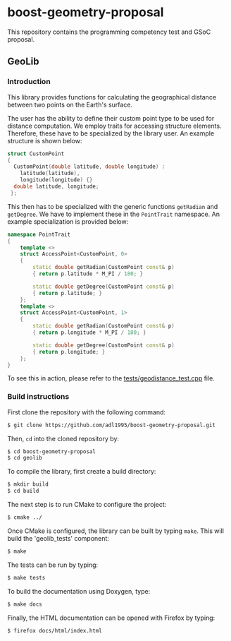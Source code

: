 # boost-geometry-proposal
This repository contains the programming competency test and GSoC proposal.

## GeoLib

### Introduction

 This library provides functions for calculating the geographical
 distance between two points on the Earth's surface.

 The user has the ability to define their custom point type to be
 used for distance computation. We employ traits for accessing
 structure elements. Therefore, these have to be specialized
 by the library user. An example structure is shown below:

 ```cpp
 struct CustomPoint
 {
   CustomPoint(double latitude, double longitude) :
     latitude(latitude),
     longitude(longitude) {}
   double latitude, longitude;
  };
  ```
  This then has to be specialized with the generic functions
  `getRadian` and `getDegree`. We have to implement these in
  the `PointTrait` namespace. An example specialization is
  provided below:

 ```cpp
 namespace PointTrait
 {
     template <>
     struct AccessPoint<CustomPoint, 0>
     {
         static double getRadian(CustomPoint const& p)
         { return p.latitude * M_PI / 180; }

         static double getDegree(CustomPoint const& p)
         { return p.latitude; }
     };
     template <>
     struct AccessPoint<CustomPoint, 1>
     {
         static double getRadian(CustomPoint const& p)
         { return p.longitude * M_PI / 180; }

         static double getDegree(CustomPoint const& p)
         { return p.longitude; }
     };
 }
 ```

 To see this in action, please refer to the [tests/geodistance_test.cpp](https://github.com/adl1995/boost-geometry-proposal/blob/make-generic/geolib/tests/geodistance_test.cpp) file.


### Build instructions
First clone the repository with the following command:
```bash
$ git clone https://github.com/adl1995/boost-geometry-proposal.git
```
Then, `cd` into the cloned repository by:
```bash
$ cd boost-geometry-proposal
$ cd geolib
```
To compile the library, first create a build directory:
```bash
$ mkdir build
$ cd build
```
The next step is to run CMake to configure the project:
```bash
$ cmake ../
```
Once CMake is configured, the library can be built by typing `make`. This will build the 'geolib_tests' component:
```bash
$ make
```
The tests can be run by typing:
```bash
$ make tests
```
To build the documentation using Doxygen, type:
```bash
$ make docs
```
Finally, the HTML documentation can be opened with Firefox by typing:
```bash
$ firefox docs/html/index.html
```
